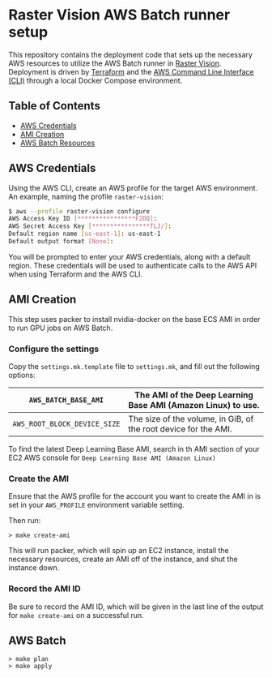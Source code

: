 # Raster Vision AWS Batch runner setup

This repository contains the deployment code that sets up the necessary AWS resources to utilize the AWS Batch runner in [Raster Vision](https://rastervision.io). Deployment is driven by [Terraform](https://terraform.io/) and the [AWS Command Line Interface (CLI)](http://aws.amazon.com/cli/) through a local Docker Compose environment.

## Table of Contents

* [AWS Credentials](#aws-credentials)
* [AMI Creation](#ami-creation)
* [AWS Batch Resources](#aws-batch-resources)

## AWS Credentials

Using the AWS CLI, create an AWS profile for the target AWS environment. An example, naming the profile `raster-vision`:

```bash
$ aws --profile raster-vision configure
AWS Access Key ID [****************F2DQ]:
AWS Secret Access Key [****************TLJ/]:
Default region name [us-east-1]: us-east-1
Default output format [None]:
```

You will be prompted to enter your AWS credentials, along with a default region. These credentials will be used to authenticate calls to the AWS API when using Terraform and the AWS CLI.

## AMI Creation

This step uses packer to install nvidia-docker on the base ECS AMI
in order to run GPU jobs on AWS Batch.

### Configure the settings

Copy the `settings.mk.template` file to `settings.mk`, and fill out the following options:


| `AWS_BATCH_BASE_AMI`         | The AMI of the Deep Learning Base AMI (Amazon Linux) to use.    |
|------------------------------|-----------------------------------------------------------------|
| `AWS_ROOT_BLOCK_DEVICE_SIZE` | The size of the volume, in GiB, of the root device for the AMI. |


To find the latest Deep Learning Base AMI, search in th AMI section of your EC2 AWS console for
`Deep Learning Base AMI (Amazon Linux)`

### Create the AMI

Ensure that the AWS profile for the account you want to create the AMI in is set in your `AWS_PROFILE`
environment variable setting.

Then run:
```shell
> make create-ami
```

This will run packer, which will spin up an EC2 instance, install the necessary resources, create an AMI
off of the instance, and shut the instance down.

### Record the AMI ID

Be sure to record the AMI ID, which will be given in the last line of the output for `make create-ami`
on a successful run.

## AWS Batch

```shell
> make plan
> make apply
```
